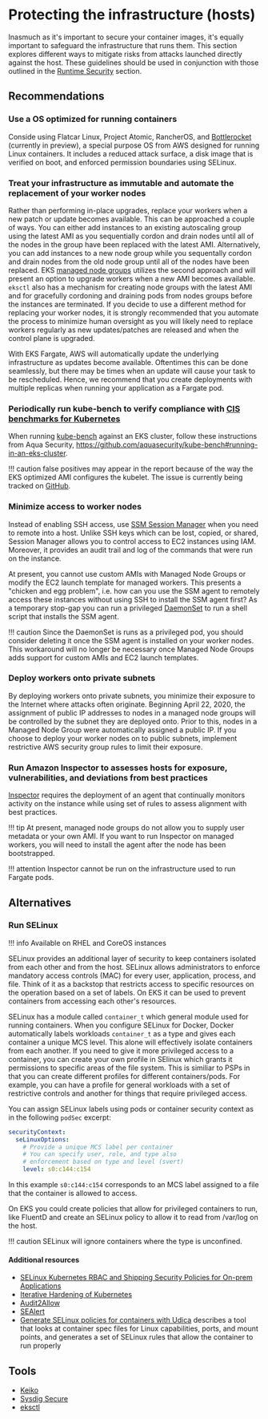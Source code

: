 # Protecting the infrastructure (hosts)
Inasmuch as it's important to secure your container images, it's equally important to safeguard the infrastructure that runs them. This section explores different ways to mitigate risks from attacks launched directly against the host.  These guidelines should be used in conjunction with those outlined in the [Runtime Security](runtime.md) section. 

## Recommendations

### Use a OS optimized for running containers
Conside using Flatcar Linux, Project Atomic, RancherOS, and [Bottlerocket](https://github.com/bottlerocket-os/bottlerocket/) (currently in preview), a special purpose OS from AWS designed for running Linux containers.  It includes a reduced attack surface, a disk image that is verified on boot, and enforced permission boundaries using SELinux. 

### Treat your infrastructure as immutable and automate the replacement of your worker nodes
Rather than performing in-place upgrades, replace your workers when a new patch or update becomes available. This can be approached a couple of ways. You can either add instances to an existing autoscaling group using the latest AMI as you sequentially cordon and drain nodes until all of the nodes in the group have been replaced with the latest AMI.  Alternatively, you can add instances to a new node group while you sequentally cordon and drain nodes from the old node group until all of the nodes have been replaced.  EKS [managed node groups](https://docs.aws.amazon.com/eks/latest/userguide/managed-node-groups.html) utilizes the second approach and will present an option to upgrade workers when a new AMI becomes available. `eksctl` also has a mechanism for creating node groups with the latest AMI and for gracefully cordoning and draining pods from nodes groups before the instances are terminated. If you decide to use a different method for replacing your worker nodes, it is strongly recommended that you automate the process to minimize human oversight as you will likely need to replace workers regularly as new updates/patches are released and when the control plane is upgraded. 

With EKS Fargate, AWS will automatically update the underlying infrastructure as updates become available.  Oftentimes this can be done seamlessly, but there may be times when an update will cause your task to be rescheduled.  Hence, we recommend that you create deployments with multiple replicas when running your application as a Fargate pod. 

### Periodically run kube-bench to verify compliance with [CIS benchmarks for Kubernetes](https://www.cisecurity.org/benchmark/kubernetes/)
When running [kube-bench](https://github.com/aquasecurity/kube-bench) against an EKS cluster, follow these instructions from Aqua Security, https://github.com/aquasecurity/kube-bench#running-in-an-eks-cluster. 

!!! caution
    false positives may appear in the report because of the way the EKS optimized AMI configures the kubelet.  The issue is currently being tracked on [GitHub](https://github.com/aquasecurity/kube-bench/issues/571). 

### Minimize access to worker nodes
Instead of enabling SSH access, use [SSM Session Manager](https://docs.aws.amazon.com/systems-manager/latest/userguide/session-manager.html) when you need to remote into a host.  Unlike SSH keys which can be lost, copied, or shared, Session Manager allows you to control access to EC2 instances using IAM.  Moreover, it provides an audit trail and log of the commands that were run on the instance.

At present, you cannot use custom AMIs with Managed Node Groups or modify the EC2 launch template for managed workers.  This presents a "chicken and egg problem", i.e. how can you use the SSM agent to remotely access these instances without using SSH to install the SSM agent first? As a temporary stop-gap you can run a privileged [DaemonSet](https://github.com/jicowan/ssm-agent-daemonset) to run a shell script that installs the SSM agent.  

!!! caution
    Since the DaemonSet is runs as a privileged pod, you should consider deleting it once the SSM agent is installed on your worker nodes. This workaround will no longer be necessary once Managed Node Groups adds support for custom AMIs and EC2 launch templates. 

### Deploy workers onto private subnets
By deploying workers onto private subnets, you minimize their exposure to the Internet where attacks often originate.  Beginning April 22, 2020, the assignment of public IP addresses to nodes in a managed node groups will be controlled by the subnet they are deployed onto.  Prior to this, nodes in a Managed Node Group were automatically assigned a public IP. If you choose to deploy your worker nodes on to public subnets, implement restrictive AWS security group rules to limit their exposure. 

### Run Amazon Inspector to assesses hosts for exposure, vulnerabilities, and deviations from best practices  
[Inspector](https://docs.aws.amazon.com/inspector/latest/userguide/inspector_introduction.html) requires the deployment of an agent that continually monitors activity on the instance while using set of rules to assess alignment with best practices. 

!!! tip
    At present, managed node groups do not allow you to supply user metadata or your own AMI.  If you want to run Inspector on managed workers, you will need to install the agent after the node has been bootstrapped.

!!! attention
    Inspector cannot be run on the infrastructure used to run Fargate pods. 

## Alternatives

### Run SELinux
 
!!! info 
    Available on RHEL and CoreOS instances

SELinux provides an additional layer of security to keep containers isolated from each other and from the host. SELinux allows administrators to enforce mandatory access controls (MAC) for every user, application, process, and file.  Think of it as a backstop that restricts access to specific resources on the operation based on a set of labels.  On EKS it can be used to prevent containers from accessing each other's resources. 

SELinux has a module called `container_t` which general module used for running containers.  When you configure SELinux for Docker, Docker automatically labels workloads `container_t` as a type and gives each container a unique MCS level.  This alone will effectively isolate containers from each another.  If you need to give it more privileged access to a container, you can create your own profile in SElinux which grants it permissions to specific areas of the file system.  This is similiar to PSPs in that you can create different profiles for different containers/pods.  For example, you can have a profile for general workloads with a set of restrictive controls and another for things that require privileged access.

You can assign SELinux labels using pods or container security context as in the following `podSec` excerpt: 

```yaml
securityContext:
  seLinuxOptions:
    # Provide a unique MCS label per container
    # You can specify user, role, and type also
    # enforcement based on type and level (svert)
    level: s0:c144:c154
```
In this example `s0:c144:c154` corresponds to an MCS label assigned to a file that the container is allowed to access. 

On EKS you could create policies that allow for privileged containers to run, like FluentD and create an SELinux policy to allow it to read from /var/log on the host. 

!!! caution
    SELinux will ignore containers where the type is unconfined. 
    
#### Additional resources
+ [SELinux Kubernetes RBAC and Shipping Security Policies for On-prem Applications](https://platform9.com/blog/selinux-kubernetes-rbac-and-shipping-security-policies-for-on-prem-applications/)
+ [Iterative Hardening of Kubernetes](https://jayunit100.blogspot.com/2019/07/iterative-hardening-of-kubernetes-and.html) 
+ [Audit2Allow](https://linux.die.net/man/1/audit2allow)
+ [SEAlert](https://linux.die.net/man/8/sealert)
+ [Generate SELinux policies for containers with Udica](https://www.redhat.com/en/blog/generate-selinux-policies-containers-with-udica) describes a tool that looks at container spec files for Linux capabilities, ports, and mount points, and generates a set of SELinux rules that allow the container to run properly

## Tools
+ [Keiko](https://github.com/keikoproj/keiko)
+ [Sysdig Secure](https://sysdig.com/products/kubernetes-security/)
+ [eksctl](https://eksctl.io/)
